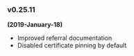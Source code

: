 ### v0.25.11

**(2019-January-18)**

- Improved referral documentation
- Disabled certificate pinning by default
